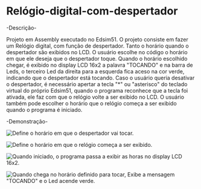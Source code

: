 # Relógio-digital-com-despertador
-Descrição-

Projeto em Assembly executado no Edsim51. O projeto consiste em fazer um Relógio digital, com função de despertador. Tanto o horário quando o despertador são exibidos no LCD. O usuário escolhe no código o horário em que ele deseja que o despertador toque. Quando o horário escolhido chegar, é exibido no display LCD 16x2 a palavra "TOCANDO" e na barra de Leds, o terceiro Led da direita para a esquerda fica aceso na cor verde, indicando que o despertador está tocando. Caso o usuário queria desativar o despertador, é necessário apertar a tecla "*" ou "asterisco" do teclado virtual do próprio Edsim51, quando o programa reconhece que a tecla foi ativada, ele faz com que o relógio volte a ser exibido no LCD. O usuário também pode escolher o horário que o relógio começa a ser exibido quando o programa é iniciado.


-Demonstração-

![Define o horário em que o despertador vai tocar.](https://github.com/user-attachments/assets/192a7f03-b651-42a7-8c72-8eca3f964482)


![Define o horário em que o relógio começa a ser exibido.](https://github.com/user-attachments/assets/7c4b378d-d07b-4968-b778-7fad0cc38197)


![Quando iniciado, o programa passa a exibir as horas no display LCD 16x2.](https://github.com/user-attachments/assets/f0429f80-6750-44ae-8c25-5d959ab87b1e)


![Quando chega no horário definido para tocar, Exibe a mensagem "TOCANDO" e o Led acende verde.](https://github.com/user-attachments/assets/2620c10c-665c-4d47-a2c4-202cf91a1402)




